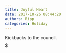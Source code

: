 ```yaml
---
title: Joyful Heart
date: 2017-10-26 08:44:20
authors: Ripp
categories: Holiday
---
```


 Kickbacks to the council.$$$$$$$$$$$$$